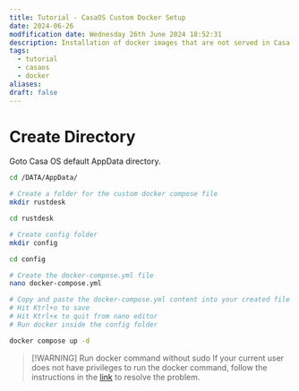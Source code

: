 ```yaml
---
title: Tutorial - CasaOS Custom Docker Setup
date: 2024-06-26
modfification date: Wednesday 26th June 2024 18:52:31
description: Installation of docker images that are not served in Casa OS app store.
tags:
  - tutorial
  - casaos
  - docker
aliases: 
draft: false
---
```

# Create Directory
Goto Casa OS default AppData directory. 
```bash
cd /DATA/AppData/

# Create a folder for the custom docker compose file
mkdir rustdesk

cd rustdesk

# Create config folder
mkdir config

cd config

# Create the docker-compose.yml file
nano docker-compose.yml

# Copy and paste the docker-compose.yml content into your created file
# Hit Ktrl+o to save
# Hit Ktrl+x to quit from nano editor
# Run docker inside the config folder

docker compose up -d
```


> [!WARNING] Run docker command without sudo
> If your current user does not have privileges to run the docker command, follow the instructions in the [link](https://fossguides.com/run-docker-without-sudo-in-linux/) to resolve the problem.




